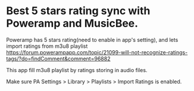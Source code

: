 # Best 5 stars rating sync with Poweramp and MusicBee.

Poweramp has 5 stars rating(need to enable in app's setting), and lets import ratings from m3u8 playlist
https://forum.powerampapp.com/topic/21099-will-not-recognize-ratings-tags/?do=findComment&comment=96882

This app fill m3u8 playlist by ratings storing in audio files.

Make sure PA Settings > Library > Playlists > Import Ratings is enabled.
